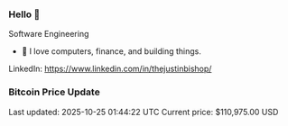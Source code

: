 ### Hello 🤙  

Software Engineering

- 🔭 I love computers, finance, and building things.
  
LinkedIn: https://www.linkedin.com/in/thejustinbishop/  








































































































































































































































































































































































































































































































































































































































































































































































































































































































































































































































































































































































































































































### Bitcoin Price Update
Last updated: 2025-10-25 01:44:22 UTC
Current price: $110,975.00 USD
